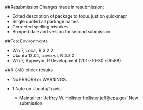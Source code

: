 ##Resubmission
Changes made in resubmission:
- Edited description of package to focus just on quickmapr
- Single quoted all package names
- Corrected spelling mistakes
- Bumped date and version for second submission

##Test Environments
- Win 7, Local, R 3.2.2
- Ubuntu 12.04, travis-ci, R 3.2.2
- Win 7, Appveyor, R Development (2015-10-30 r69588)

##R CMD check results
- No ERRORS or WARNINGS.  

-  1 Note on Ubuntu/Travis: 
    - Maintainer: ‘Jeffrey W. Hollister <hollister.jeff@epa.gov>’
      New submission

